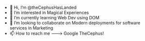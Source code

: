 - 👋 Hi, I’m @theCephusHasLanded
- 👀 I’m interested in Magical Experiences
- 🌱 I’m currently learning Web Dev using DOM
- 💞️ I’m looking to collaborate on Modern deployments for software services in Marketing
- 📫 How to reach me ---> Google TheCephus!

<!---
theCephusHasLanded/theCephusHasLanded is a ✨ special ✨ repository because its `README.md` (this file) appears on your GitHub profile.
You can click the Preview link to take a look at your changes.
--->
